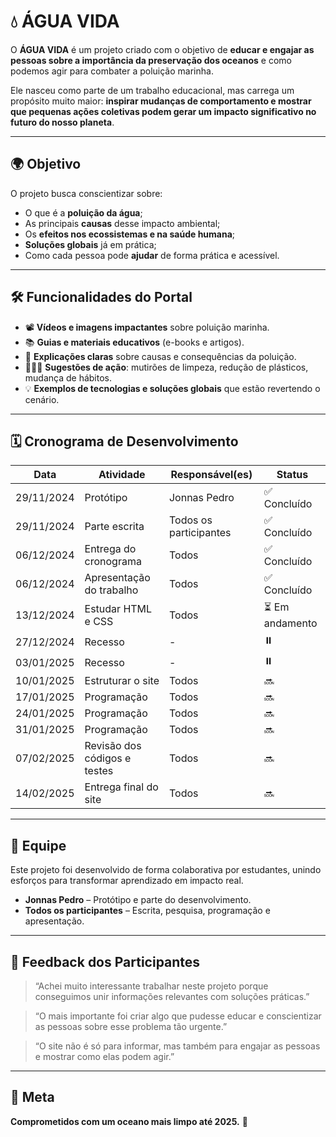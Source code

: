 # 💧 ÁGUA VIDA

O **ÁGUA VIDA** é um projeto criado com o objetivo de **educar e engajar as pessoas sobre a importância da preservação dos oceanos** e como podemos agir para combater a poluição marinha.  

Ele nasceu como parte de um trabalho educacional, mas carrega um propósito muito maior: **inspirar mudanças de comportamento e mostrar que pequenas ações coletivas podem gerar um impacto significativo no futuro do nosso planeta**.  

---

## 🌍 Objetivo
O projeto busca conscientizar sobre:  
- O que é a **poluição da água**;  
- As principais **causas** desse impacto ambiental;  
- Os **efeitos nos ecossistemas e na saúde humana**;  
- **Soluções globais** já em prática;  
- Como cada pessoa pode **ajudar** de forma prática e acessível.  

---

## 🛠️ Funcionalidades do Portal
- 📽️ **Vídeos e imagens impactantes** sobre poluição marinha.  
- 📚 **Guias e materiais educativos** (e-books e artigos).  
- 🌊 **Explicações claras** sobre causas e consequências da poluição.  
- 🧑‍🤝‍🧑 **Sugestões de ação**: mutirões de limpeza, redução de plásticos, mudança de hábitos.  
- 💡 **Exemplos de tecnologias e soluções globais** que estão revertendo o cenário.  

---

## 🗓️ Cronograma de Desenvolvimento
| Data       | Atividade                         | Responsável(es)        | Status          |
|------------|-----------------------------------|------------------------|-----------------|
| 29/11/2024 | Protótipo                         | Jonnas Pedro           | ✅ Concluído     |
| 29/11/2024 | Parte escrita                     | Todos os participantes | ✅ Concluído     |
| 06/12/2024 | Entrega do cronograma             | Todos                  | ✅ Concluído     |
| 06/12/2024 | Apresentação do trabalho          | Todos                  | ✅ Concluído     |
| 13/12/2024 | Estudar HTML e CSS                | Todos                  | ⏳ Em andamento |
| 27/12/2024 | Recesso                           | -                      | ⏸️              |
| 03/01/2025 | Recesso                           | -                      | ⏸️              |
| 10/01/2025 | Estruturar o site                 | Todos                  | 🔜              |
| 17/01/2025 | Programação                       | Todos                  | 🔜              |
| 24/01/2025 | Programação                       | Todos                  | 🔜              |
| 31/01/2025 | Programação                       | Todos                  | 🔜              |
| 07/02/2025 | Revisão dos códigos e testes      | Todos                  | 🔜              |
| 14/02/2025 | Entrega final do site             | Todos                  | 🔜              |

---

## 🤝 Equipe
Este projeto foi desenvolvido de forma colaborativa por estudantes, unindo esforços para transformar aprendizado em impacto real.  

- **Jonnas Pedro** – Protótipo e parte do desenvolvimento.  
- **Todos os participantes** – Escrita, pesquisa, programação e apresentação.  

---

## 💬 Feedback dos Participantes
> “Achei muito interessante trabalhar neste projeto porque conseguimos unir informações relevantes com soluções práticas.”  

> “O mais importante foi criar algo que pudesse educar e conscientizar as pessoas sobre esse problema tão urgente.”  

> “O site não é só para informar, mas também para engajar as pessoas e mostrar como elas podem agir.”  

---

## 🚀 Meta
**Comprometidos com um oceano mais limpo até 2025.** 🌊
